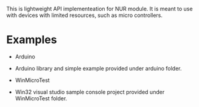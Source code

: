 This is lightweight API implementeation for NUR module. 
It is meant to use with devices with limited resources, such as micro controllers.

# Examples
* Arduino
 * Arduino library and simple example provided under arduino folder.
  
* WinMicroTest
 * Win32 visual studio sample console project provided under WinMicroTest folder. 

